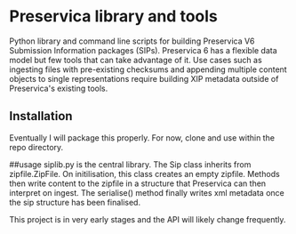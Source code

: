 # Preservica library and tools

Python library and command line scripts for building Preservica V6 Submission
Information packages (SIPs). Preservica 6 has a flexible data model but
few tools that can take advantage of it. Use cases such as ingesting
files with pre-existing checksums and appending multiple content objects to
single representations require building XIP metadata outside of Preservica's
existing tools.

## Installation
Eventually I will package this properly. For now, clone and use within the repo directory.

##usage
siplib.py is the central library. The Sip class inherits from
zipfile.ZipFile. On initilisation, this class creates an empty zipfile. Methods
then write content to the zipfile in a structure that Preservica can
then interpret on ingest. The serialise() method finally writes xml metadata
once the sip structure has been finalised.

This project is in very early stages and the API will likely change frequently.
